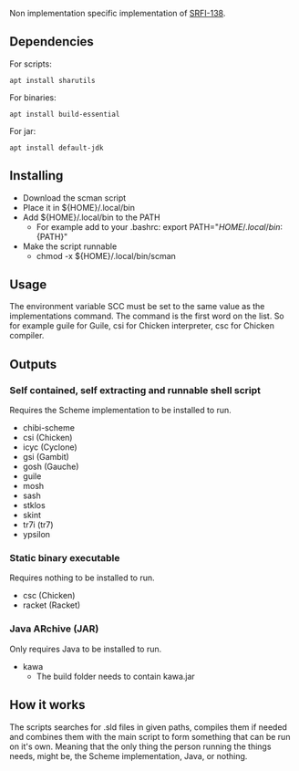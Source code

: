 Non implementation specific implementation of [SRFI-138](https://srfi.schemers.org/srfi-138/srfi-138.html).

## Dependencies

For scripts:

    apt install sharutils

For binaries:

    apt install build-essential

For jar:

    apt install default-jdk

## Installing

- Download the scman script 
- Place it in ${HOME}/.local/bin
- Add ${HOME}/.local/bin to the PATH
    - For example add to your .bashrc: export PATH="${HOME}/.local/bin:${PATH}"
- Make the script runnable
    - chmod -x ${HOME}/.local/bin/scman

## Usage

The environment variable SCC must be set to the same value as the implementations command.
The command is the first word on the list.  So for example guile for Guile, csi for Chicken
interpreter, csc for Chicken compiler.

## Outputs

### Self contained, self extracting and runnable shell script

Requires the Scheme implementation to be installed to run.

- chibi-scheme
- csi (Chicken)
- icyc (Cyclone)
- gsi (Gambit)
- gosh (Gauche)
- guile
- mosh
- sash
- stklos
- skint
- tr7i (tr7)
- ypsilon

### Static binary executable

Requires nothing to be installed to run.

- csc (Chicken)
- racket (Racket)

### Java ARchive (JAR)

Only requires Java to be installed to run.

- kawa
    - The build folder needs to contain kawa.jar

## How it works

The scripts searches for .sld files in given paths, compiles them if needed and combines them with
the main script to form something that can be run on it's own. Meaning that the only thing the
person running the things needs, might be, the Scheme implementation, Java, or nothing.
